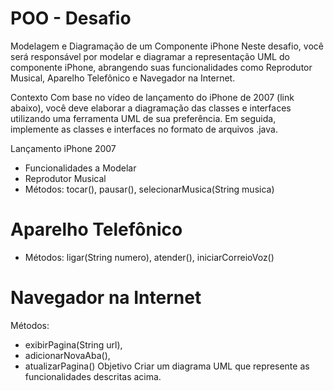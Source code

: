 # POO - Desafio
Modelagem e Diagramação de um Componente iPhone
Neste desafio, você será responsável por modelar e diagramar a representação UML do componente iPhone, abrangendo suas funcionalidades como Reprodutor Musical, Aparelho Telefônico e Navegador na Internet.

Contexto
Com base no vídeo de lançamento do iPhone de 2007 (link abaixo), você deve elaborar a diagramação das classes e interfaces utilizando uma ferramenta UML de sua preferência. Em seguida, implemente as classes e interfaces no formato de arquivos .java.

Lançamento iPhone 2007

 - Funcionalidades a Modelar
 - Reprodutor Musical
 - Métodos: tocar(), pausar(), selecionarMusica(String musica)
# Aparelho Telefônico
 - Métodos: ligar(String numero), atender(), iniciarCorreioVoz()
# Navegador na Internet
Métodos:  
- exibirPagina(String url),
- adicionarNovaAba(),
- atualizarPagina()
Objetivo
Criar um diagrama UML que represente as funcionalidades descritas acima.
